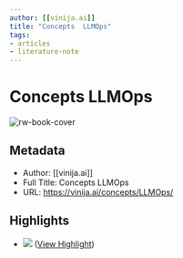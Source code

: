 ```yaml
---
author: [[vinija.ai]]
title: "Concepts  LLMOps"
tags: 
- articles
- literature-note
---
```

# Concepts  LLMOps

![rw-book-cover](https://readwise-assets.s3.amazonaws.com/static/images/article1.be68295a7e40.png)

## Metadata
- Author: [[vinija.ai]]
- Full Title: Concepts  LLMOps
- URL: https://vinija.ai/concepts/LLMOps/

## Highlights
- ![](https://vinija.ai/concepts/assets/llmops/2.png) ([View Highlight](https://read.readwise.io/read/01gzm0bw4rpbm89c3ytjm3esqy))
